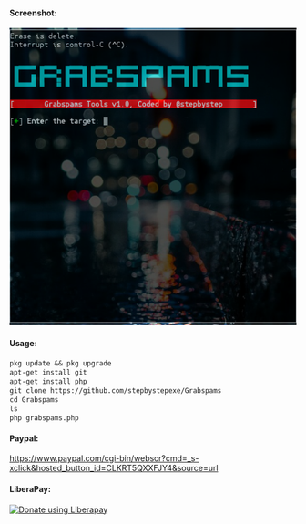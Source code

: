 #### Screenshot:
![](./Screenshoot.png)
#### Usage:
```
pkg update && pkg upgrade
apt-get install git
apt-get install php
git clone https://github.com/stepbystepexe/Grabspams
cd Grabspams
ls
php grabspams.php
```
#### Paypal:
https://www.paypal.com/cgi-bin/webscr?cmd=_s-xclick&hosted_button_id=CLKRT5QXXFJY4&source=url
#### LiberaPay:
<noscript><a href="https://liberapay.com/stepbystepexe/donate"><img alt="Donate using Liberapay" src="https://liberapay.com/assets/widgets/donate.svg"></a></noscript>
